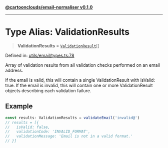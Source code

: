 [**@cartoonclouds/email-normaliser v0.1.0**](../README.md)

***

# Type Alias: ValidationResults

> **ValidationResults** = [`ValidationResult`](ValidationResult.md)[]

Defined in: [utils/email/types.ts:78](https://gitlab.com/good-life/glp-frontend/-/blob/main/packages/plugins/email-normaliser/src/utils/email/types.ts#L78)

Array of validation results from all validation checks performed on an email address.

If the email is valid, this will contain a single ValidationResult with isValid: true.
If the email is invalid, this will contain one or more ValidationResult objects
describing each validation failure.

## Example

```typescript
const results: ValidationResults = validateEmail('invalid@')
// results = [{
//   isValid: false,
//   validationCode: 'INVALID_FORMAT',
//   validationMessage: 'Email is not in a valid format.'
// }]
```
